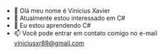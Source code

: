 - 👋 Olá meu nome é Vinicius Xavier
- 👀 Atualmente estou interessado em C#
- 🌱 Eu estou aprendendo C#
- 📫 Você pode entrar em contato comigo no e-mail viniciusxr89@gmail.com

<!---
ViniciusXR/ViniciusXR is a ✨ special ✨ repository because its `README.md` (this file) appears on your GitHub profile.
You can click the Preview link to take a look at your changes.
--->
